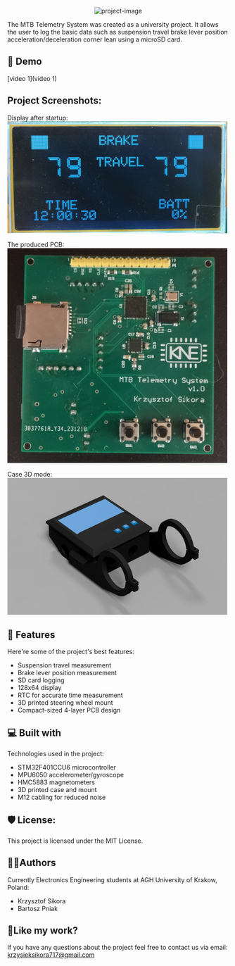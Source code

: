 <p align="center"><img src="https://socialify.git.ci/411568/MTB-Telemetry-System/image?description=1&amp;font=Jost&amp;language=1&amp;name=1&amp;pattern=Circuit%20Board&amp;theme=Dark" alt="project-image"></p>

<p id="description">The MTB Telemetry System was created as a university project. It allows the user to log the basic data such as suspension travel brake lever position acceleration/deceleration corner lean using a microSD card.</p>

<h2>🚀 Demo</h2>

[video 1](video 1)

<h2>Project Screenshots:</h2>

Display after startup:
<img src="/Images/display_image.jpg" width="500">

The produced PCB:
<img src="/Images/pcb_image.jpg" width="500">

Case 3D mode:
<img src="/Images/case_model_image.PNG" width="500">
  
<h2>🧐 Features</h2>

Here're some of the project's best features:

*   Suspension travel measurement
*   Brake lever position measurement
*   SD card logging
*   128x64 display
*   RTC for accurate time measurement
*   3D printed steering wheel mount
*   Compact-sized 4-layer PCB design

  
<h2>💻 Built with</h2>

Technologies used in the project:

*   STM32F401CCU6 microcontroller
*   MPU6050 accelerometer/gyroscope
*   HMC5883 magnetometers
*   3D printed case and mount
*   M12 cabling for reduced noise

<h2>🛡️ License:</h2>

This project is licensed under the MIT License.


<h2> 🙋‍♂️Authors </h2>

Currently Electronics Engineering students at AGH University of Krakow, Poland:
- Krzysztof Sikora
- Bartosz Pniak

<h2>💖Like my work?</h2>

If you have any questions about the project feel free to contact us via email: krzysieksikora717@gmail.com